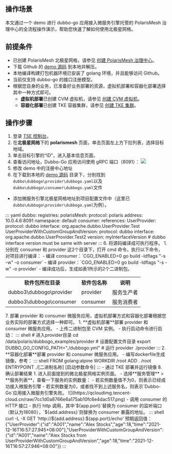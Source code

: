 ## 操作场景

本文通过一个 demo 进行 dubbo-go 应用接入微服务引擎托管的 PolarisMesh 治理中心的全流程操作演示，帮助您快速了解如何使用北极星网格。

## 前提条件

- 已创建 PolarisMesh 北极星网格，请参见 [创建 PolarisMesh 治理中心](https://cloud.tencent.com/document/product/1364/65866)。
- 下载 Github 的 [demo 源码](https://github.com/polarismesh/examples/tree/main/servicediscovery/dubbo3/dubbogo) 到本地并解压。
- 本地编译构建打包机器环境已安装了 golang 环境，并且能够访问 Github。
- 当前仅支持 dubbo-go 的接口注册模型。
- 根据您自身的业务，已准备好业务部署的资源，虚拟机部署和容器化部署选择其中一种方式即可。
  - **虚拟机部署**已创建 CVM 虚拟机，请参见 [创建 CVM 虚拟机](https://cloud.tencent.com/document/product/213/2936)。
  - **容器化部署**已创建 TKE 容器集群，请参见 [创建 TKE 集群](https://cloud.tencent.com/document/product/457/32189)。

## 操作步骤

1. 登录 [TSE 控制台](https://console.cloud.tencent.com/tse)。
2. 在**北极星网格**下的 **polarismesh** 页面，单击页面左上方下拉列表，选择目标地域。
3. 单击目标引擎的“ID”，进入基本信息页面。
4. 查看访问地址，Dubbo-Go 应用访问使用 gRPC 端口（8091）：
![](https://qcloudimg.tencent-cloud.cn/raw/e7dc5ac5f7c76a316ae68b667d8a365f.png)
5. 修改 demo 中的注册中心地址
 1. 在下载到本地的 [demo 源码](https://github.com/polarismesh/examples/tree/main/servicediscovery/dubbo3/dubbogo) 目录下，分别找到`dubbo\dubbogo\provider\dubbogo.yaml`以及`dubbo\dubbogo\consumer\dubbogo.yaml`文件
 - 添加微服务引擎北极星网格地址到项目配置文件中（这里已`dubbo\dubbogo\provider\dubbogo.yaml`为例）。
<dx-codeblock>
:::  yaml
  dubbo:
    registries:
      polarisMesh:
        protocol: polaris
        address: 10.0.4.6:8091
        namespace: default
    consumer:
      references:
        UserProvider:
          protocol: dubbo
          interface: org.apache.dubbo.UserProvider.Test
        UserProviderWithCustomGroupAndVersion:
          protocol: dubbo
          interface: org.apache.dubbo.UserProvider.Test2
          version: myInterfaceVersion # dubbo interface version must be same with server
:::
</dx-codeblock>
6. 将源码编译成可执行程序。
   1. 分别在 consumer 和 provider 这2个目录下，打开 cmd 命令，执行以下命令，对项目进行编译：
     - 编译 consumer：`CGO_ENABLED=0 go build -ldflags "-s -w" -o consumer`
     - 编译 provider：`CGO_ENABLED=0 go build -ldflags "-s -w" -o provider`
  - 编译成功后，生成如表1所示的2个二进制包。
<table>
<tr>
<th>软件包所在目录</th>
<th>软件包名称</th>
<th>说明</th>
</tr>
<tr>
<td>dubbo3\dubbogo\provider</td>
<td>provider</td>
<td>服务生产者</td>
</tr>
<tr>
<td>dubbo3\dubbogo\consumer</td>
<td>consumer</td>
<td>服务消费者</td>
</tr>
</table>    
7. 部署 provider 和 consumer 微服务应用，虚拟机部署方式和容器化部署根据您业务实际的部署方式选择一种即可。
 1. **虚拟机部署**部署 provider 和 consumer 微服务应用。
    - 上传二进制包至 CVM 实例。
    - 执行启动命令进行启动：
<dx-codeblock>
:::  shell
   	# 进入provider目录
		cd /data/polaris/dubbogo_examples/provider
		# 设置配置文件目录
		export DUBBO_GO_CONFIG_PATH="./dubbogo.yml"
		# 运行 provider
		./provider
:::
</dx-codeblock>     
 2. **容器化部署**部署 provider 和 consumer 微服务应用。
    - 编写dockerfile生成镜像，参考：
<dx-codeblock>
:::  shell
    FROM golang:alpine
    WORKDIR /root
    ADD . /root
    ENTRYPOINT ./[二进制名称] [启动参数命令]
:::
</dx-codeblock>  
    - 通过 TKE 部署并运行镜像
8. 确认部署结果
 1. 进入前面提到的微北极星网格实例页面。
 - 选择**服务管理** > **服务列表**，查看一下服务的实例数量：
    - 若实例数量值不为0，则表示已经成功接入微服务引擎
    - 若实例数量为0，或者找不到上述服务名，则表示`Dubbo-Go`应用接入微服务引擎失败。
![](https://qcloudimg.tencent-cloud.cn/raw/7cc1d0a8766e6a175ab10fc6e4dac517.png)
 - 调用 consumer 的 HTTP 接口
    - 执行 http 调用，其中`${app.port}`替换为 consumer 的监听端口（默认为18080），`${add.address}`则替换为 consumer 暴露的地址。
<dx-codeblock>
:::  shell
   curl -L -X GET 'http://${add.address}:${app.port}/echo'
   预期返回值：{"UserProvider":{"id":"A001","name":"Alex Stocks","age":18,"time":"2021-12-16T16:57:27.945+08:00"},"UserProviderWithCustomGroupAndVersion":{"id":"A001","name":"Alex Stocks from UserProviderWithCustomGroupAndVersion","age":18,"time":"2021-12-16T16:57:27.946+08:00"}}
:::
</dx-codeblock>


